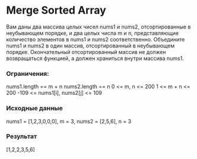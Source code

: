 # Merge Sorted Array
Вам даны два массива целых чисел nums1 и nums2, отсортированные в неубывающем порядке, и два целых числа m и n, представляющие количество элементов в nums1 и nums2 соответственно.
Объедините nums1 и nums2 в один массив, отсортированный в неубывающем порядке.
Окончательный отсортированный массив не должен возвращаться функцией, а должен храниться внутри массива nums1.

### Ограничения:

nums1.length == m + n
nums2.length == n
0 <= m, n <= 200
1 <= m + n <= 200
-109 <= nums1[i], nums2[j] <= 109

### Исходные данные
nums1 = [1,2,3,0,0,0], m = 3, nums2 = [2,5,6], n = 3

### Результат
[1,2,2,3,5,6]